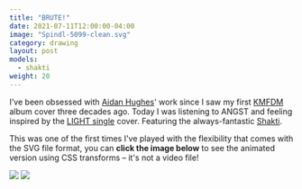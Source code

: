 ```yaml
---
title: "BRUTE!"
date: 2021-07-11T12:00:00-04:00
image: "Spindl-5099-clean.svg"
category: drawing
layout: post
models:
  - shakti
weight: 20
---
```


I’ve been obsessed with [Aidan Hughes](http://bruteprop.co.uk/)' work since I saw my first [KMFDM](https://kmfdm.net/) album cover three decades ago. Today I was listening to ANGST and feeling inspired by the [LIGHT single](https://en.wikipedia.org/wiki/Light_(KMFDM_song)) cover. Featuring the always-fantastic [Shakti](/models/shakti/).

This was one of the first times I've played with the flexibility that comes with the SVG file format, you can **click the image below** to see the animated version using CSS transforms – it's not a video file!

<img src="{{site.static}}{{page.url}}Spindl-5099-clean.svg" data-ref="two" class="toggle" id="one">
<img src="{{site.static}}{{page.url}}Spindl-5099-animated.svg" data-ref="one" class="toggle hide" id="two">